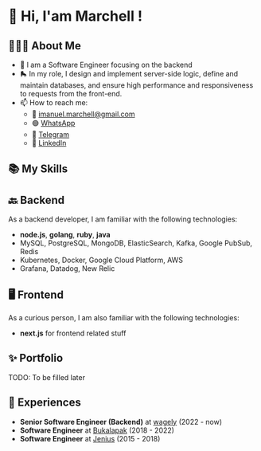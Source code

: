 # 👋 Hi, I'am **Marchell** !

## 🧑🏽‍💻 About Me

- 🩻 I am a Software Engineer focusing on the backend
- 🛼 In my role, I design and implement server-side logic, define and maintain databases, and ensure high performance and responsiveness to requests from the front-end.
- 📫 How to reach me:
  - 📧 [imanuel.marchell@gmail.com](mailto:imanuel.marchell@gmail.com)
  - 🟢 [WhatsApp](https://wa.me/6285781147378)
  - 🔵 [Telegram](https://t.me/marchellll)
  - 🔗 [LinkedIn](https://www.linkedin.com/in/marchellll/)

## 📚 My Skills

## 🔙 Backend

As a backend developer, I am familiar with the following technologies:

- **node.js**, **golang**, **ruby**, **java**
- MySQL, PostgreSQL, MongoDB, ElasticSearch, Kafka,  Google PubSub, Redis
- Kubernetes, Docker, Google Cloud Platform, AWS
- Grafana, Datadog, New Relic

## 🖥 Frontend

As a curious person, I am also familiar with the following technologies:

- **next.js** for frontend related stuff

## ✨ Portfolio

TODO: To be filled later


## 🔭 Experiences

- **Senior Software Engineer (Backend)** at [wagely](https://www.wagely.app/) (2022 - now)
- **Software Engineer** at [Bukalapak](https://www.bukalapak.com) (2018 - 2022)
- **Software Engineer** at [Jenius](https://www.jenius.com) (2015 - 2018)
